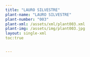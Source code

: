 ```yaml
---
title: "LAURO SILVESTRE"
plant-name: "LAURO SILVESTRE"
plant-number: "003"
plant-xml: /assets/xml/plant003.xml
plant-img: /assets/img/plant003.jpg
layout: single-xml
toc:true


---
```

